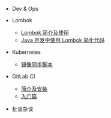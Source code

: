 - Dev & Ops
      
 - Lombok
        
   - [Lombok 简介及使用](lombok/lombok-1.md)
   - [Java 开发中使用 Lombok 简化代码](lombok/lombok-2.md)
      
- Kubernetes 
          
  - [镜像同步脚本](kubernetes/sync-scripts.md)
      
- GitLab CI
        
  - [简介及安装](gitlab-ci/gitlab-ci-1.md)
  - [入门篇](gitlab-ci/gitlab-ci-2.md)
      
- 扯淡杂谈